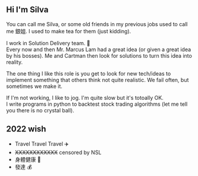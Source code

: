 ## Hi I'm Silva

You can call me Silva, or some old friends in my previous jobs used to call me 銀姐. I used to make tea for them (just kidding).

I work in Solution Delivery team. 🚀  
Every now and then Mr. Marcus Lam had a great idea (or given a great idea by his bosses).  Me and Cartman then look for solutions to turn this idea into reality.  

The one thing I like this role is you get to look for new tech/ideas to implement something that others think not quite realistic.  We fail often, but sometimes we make it.

If I'm not working, I like to jog.  I'm quite slow but it's totoally OK.  
I write programs in python to backtest stock trading algorithms (let me tell you there is no crystal ball).

## 2022 wish
* Travel Travel Travel ✈️
* ~~XXXXXXXXXXXX~~  censored by NSL
* 身體健康 💪
* 發達 💰 
